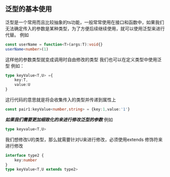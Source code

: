 ## 泛型的基本使用
泛型是一个常用而且比较抽象的ts功能，一般常常使用在接口和函数中，如果我们无法确定传入的参数是某种类型，为了方便后续继续使用，就可以使用泛型来进行代替。
例如
```ts
const userName = function<T>(args:T):void{}
userName<number>(1)
```
这样他的参数类型就变成调用时自由修改的类型
我们也可以在定义类型中使用泛型
例如：
```ts
type keyValue<T,U> ={
	key:T,
	value:U
} 
```
这行代码的意思就是将会收集传入的类型并传递到属性上
``` ts
const pair1:keyValue<number,string> = {key:1,value:'1'}
```

***如果我们需要更加细致化的来进行修改泛型的参数***
例如
```ts
type keyvalue<T,U>
```
我们想修改U的类型，那么就需要针对U来进行修改，必须使用extends 修饰符来进行修改
```ts 
interface type2 {
	key:number
}
type keyValue<T,U extends type2>
```